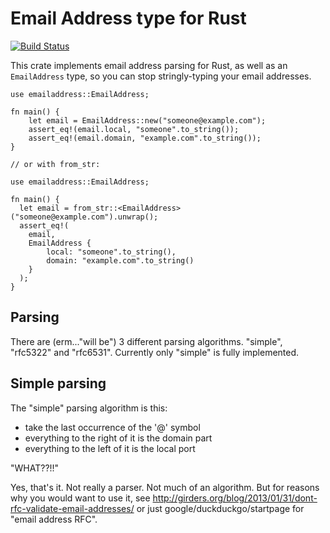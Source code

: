 # Email Address type for Rust

[![Build Status](https://travis-ci.org/pwoolcoc/emailaddress-rs.svg?branch=master)](https://travis-ci.org/pwoolcoc/emailaddress-rs)

This crate implements email address parsing for Rust, as well as an `EmailAddress`
type, so you can stop stringly-typing your email addresses.

```
use emailaddress::EmailAddress;

fn main() {
    let email = EmailAddress::new("someone@example.com");
    assert_eq!(email.local, "someone".to_string()); 
    assert_eq!(email.domain, "example.com".to_string());
}

// or with from_str:

use emailaddress::EmailAddress;

fn main() {
  let email = from_str::<EmailAddress>("someone@example.com").unwrap();
  assert_eq!(
    email,
    EmailAddress {
        local: "someone".to_string(),
        domain: "example.com".to_string()
    }
  );
}

```

## Parsing

There are (erm..."will be") 3 different parsing algorithms. "simple",
"rfc5322" and "rfc6531".  Currently only "simple" is fully implemented.

## Simple parsing

The "simple" parsing algorithm is this:

  * take the last occurrence of the '@' symbol
  * everything to the right of it is the domain part
  * everything to the left of it is the local port

"WHAT??!!"

Yes, that's it. Not really a parser. Not much of an algorithm. But for reasons
why you would want to use it, see
http://girders.org/blog/2013/01/31/dont-rfc-validate-email-addresses/ or just
google/duckduckgo/startpage for "email address RFC".



